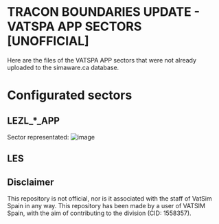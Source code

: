 # TRACON BOUNDARIES UPDATE - VATSPA APP SECTORS [UNOFFICIAL]
Here are the files of the VATSPA APP sectors that were not already uploaded to the simaware.ca database.

# Configurated sectors
## LEZL_*_APP
Sector representated:
![image](https://user-images.githubusercontent.com/115694318/233064619-cb3a3fbf-c62c-4d2d-9c34-d1d241792c34.png)
## LES

## Disclaimer
This repository is not official, nor is it associated with the staff of VatSim Spain in any way. This repository has been made by a user of VATSIM Spain, with the aim of contributing to the division (CID: 1558357).





